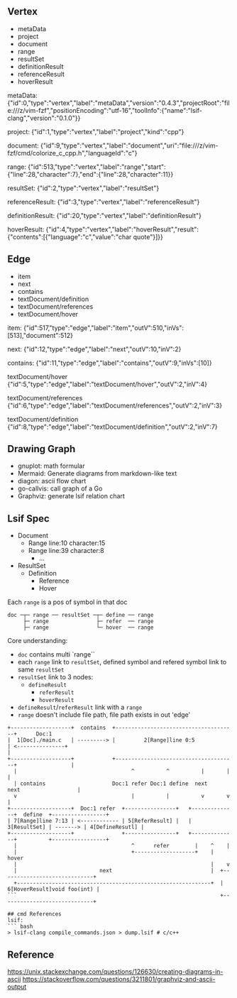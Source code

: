## Vertex
- metaData
- project
- document
- range
- resultSet
- definitionResult
- referenceResult
- hoverResult

metaData:
{"id":0,"type":"vertex","label":"metaData","version":"0.4.3","projectRoot":"file:///z/vim-fzf","positionEncoding":"utf-16","toolInfo":{"name":"lsif-clang","version":"0.1.0"}}

project:
{"id":1,"type":"vertex","label":"project","kind":"cpp"}

document:
{"id":9,"type":"vertex","label":"document","uri":"file:///z/vim-fzf/cmd/colorize_c_cpp.h","languageId":"c"}

range:
{"id":513,"type":"vertex","label":"range","start":{"line":28,"character":7},"end":{"line":28,"character":11}}

resultSet:
{"id":2,"type":"vertex","label":"resultSet"}

referenceResult:
{"id":3,"type":"vertex","label":"referenceResult"}

definitionResult:
{"id":20,"type":"vertex","label":"definitionResult"}

hoverResult:
{"id":4,"type":"vertex","label":"hoverResult","result":{"contents":[{"language":"c","value":"char quote"}]}}

## Edge
- item
- next
- contains
- textDocument/definition
- textDocument/references
- textDocument/hover

item:
{"id":517,"type":"edge","label":"item","outV":510,"inVs":[513],"document":512}

next:
{"id":12,"type":"edge","label":"next","outV":10,"inV":2}

contains:
{"id":11,"type":"edge","label":"contains","outV":9,"inVs":[10]}

textDocument/hover
{"id":5,"type":"edge","label":"textDocument/hover","outV":2,"inV":4}

textDocument/references
{"id":6,"type":"edge","label":"textDocument/references","outV":2,"inV":3}

textDocument/definition
{"id":8,"type":"edge","label":"textDocument/definition","outV":2,"inV":7}

## Drawing Graph
- gnuplot: math formular
- Mermaid: Generate diagrams from markdown-like text
- diagon: ascii flow chart
- go-callvis: call graph of a Go
- Graphviz: generate lsif relation chart

## Lsif Spec
- Document
  * Range line:10 character:15
  * Range line:39 character:8
	* ...
- ResultSet
  * Definition
	* Reference
	* Hover

Each `range` is a pos of symbol in that doc

    doc ─┬─ range ── resultSet ─┬─ define ── range
         ├─ range               ├─ refer  ── range
         ├─ range               └─ hover  ── range

Core understanding:
- `doc` contains multi `range``
- each `range` link to `resultSet`, defined symbol and refered symbol link to
  same `resultSet`
- `resultSet` link to 3 nodes:
  * `defineResult`
	* `referResult`
	* `hoverResult`
- `defineResult`/`referResult` link with a `range`
- `range` doesn't include file path, file path exists in out 'edge'

```
+-------------------+  contains  +--------------------------------------+      Doc:1
|  1[Doc]./main.c   | ---------> |         2[Range]line 0:5             | <---------------+                                                    |
+-------------------+            +--------------------------------------+                 |
  |                                    ^          ^          |       |                    |
  | contains                     Doc:1 refer Doc:1 define  next     next                  |
  v                                    |          |          v       v                    |
+-------------------+  Doc:1 refer  +----------------+   +--------------+  define  +-----------------+
| 7[Range]line 7:13 | <------------ | 5[ReferResult] |   | 3[ResultSet] | -------> | 4[DefineResutl] |
+-------------------+               +----------------+   +--------------+          +-----------------+
  |                                    ^      refer        |    ^    |
  |                                    +-------------------+    |   hover
  |                                                             |    v
  |                          next                               |  +-----------------------------+
  +-------------------------------------------------------------+  | 6[HoverResult]void foo(int) |
```                                                                +-----------------------------+

## cmd References
lsif:
``` bash
> lsif-clang compile_commands.json > dump.lsif # c/c++
```

## Reference
https://unix.stackexchange.com/questions/126630/creating-diagrams-in-ascii
https://stackoverflow.com/questions/3211801/graphviz-and-ascii-output

